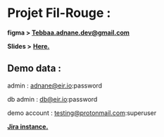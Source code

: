 # Projet Fil-Rouge : 

**figma > Tebbaa.adnane.dev@gmail.com**

**Slides >** [**Here.**](https://docs.google.com/presentation/d/1qK_CseSbKhN749owblIMuSmWVDPw7Ui5rVYpdWaDbG8/edit?usp=sharing)


## Demo data : 

admin : adnane@eir.io:password

db admin : db@eir.io:password

demo account : testing@protonmail.com:superuser

[**Jira instance.**](https://tb-adn.atlassian.net/)